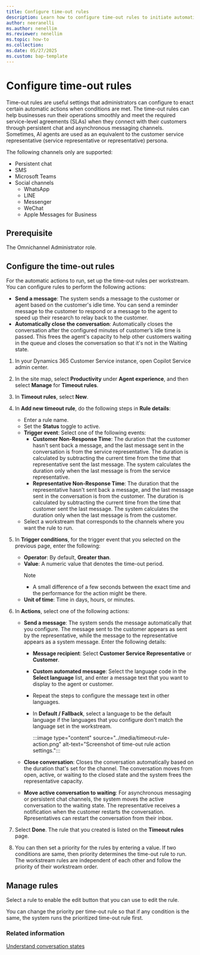 ```yaml
---
title: Configure time-out rules
description: Learn how to configure time-out rules to initiate automatic actions and significantly improve agent productivity.
author: neeranelli
ms.author: nenellim
ms.reviewer: nenellim
ms.topic: how-to 
ms.collection: 
ms.date: 05/27/2025
ms.custom: bap-template
---
```


# Configure time-out rules

Time-out rules are useful settings that administrators can configure to enact certain automatic actions when conditions are met. The time-out rules can help businesses run their operations smoothly and meet the required service-level agreements (SLAs) when they connect with their customers through persistent chat and asynchronous messaging channels. Sometimes, AI agents are used as an equivalent to the customer service representative (service representative or representative) persona.

The following channels only are supported:

- Persistent chat
- SMS
- Microsoft Teams
- Social channels
    - WhatsApp
    - LINE
    - Messenger
    - WeChat
    - Apple Messages for Business 

## Prerequisite

The Omnichannel Administrator role.

## Configure the time-out rules

For the automatic actions to run, set up the time-out rules per workstream. You can configure rules to perform the following actions:

- **Send a message**: The system sends a message to the customer or agent based on the customer's idle time. You can send a reminder message to the customer to respond or a message to the agent to speed up their research to relay back to the customer.
- **Automatically close the conversation**: Automatically closes the conversation after the configured minutes of customer’s idle time is passed. This frees the agent's capacity to help other customers waiting in the queue and closes the conversation so that it's not in the Waiting state.

1. In your Dynamics 365 Customer Service instance, open Copilot Service admin center.

1. In the site map, select **Productivity** under **Agent experience**, and then select **Manage** for **Timeout rules**.
1. In **Timeout rules**, select **New**.
1. In **Add new timeout rule**, do the following steps in **Rule details**:
   - Enter a rule name.
   - Set the **Status** toggle to active.
   - **Trigger event**: Select one of the following events:
       - **Customer Non-Response Time**: The duration that the customer hasn't sent back a message, and the last message sent in the conversation is from the service representative. The duration is calculated by subtracting the current time from the time that representative sent the last message. The system calculates the duration only when the last message is from the service representative.
       - **Representative Non-Response Time**: The duration that the representative hasn't sent back a message, and the last message sent in the conversation is from the customer. The duration is calculated by subtracting the current time from the time that customer sent the last message. The system calculates the duration only when the last message is from the customer.
   - Select a workstream that corresponds to the channels where you want the rule to run.
1. In **Trigger conditions**, for the trigger event that you selected on the previous page, enter the following:
   - **Operator**: By default, **Greater than**.
   - **Value**: A numeric value that denotes the time-out period.
     > [!NOTE]
     > - A small difference of a few seconds between the exact time and the performance for the action might be there.
   - **Unit of time**: Time in days, hours, or minutes.
1. In **Actions**, select one of the following actions:
   - **Send a message**: The system sends the message automatically that you configure. The message sent to the customer appears as sent by the representative, while the message to the representative appears as a system message. Enter the following details:
      - **Message recipient**: Select **Customer Service Representative** or **Customer**.
      - **Custom automated message**: Select the language code in the **Select language** list, and enter a message text that you want to display to the agent or customer.
      - Repeat the steps to configure the message text in other languages.
      - In **Default / Fallback**, select a language to be the default language if the languages that you configure don't match the language set in the workstream.
           
        :::image type="content" source="../media/timeout-rule-action.png" alt-text="Screenshot of time-out rule action settings.":::

   - **Close conversation**: Closes the conversation automatically based on the duration that's set for the channel. The conversation moves from open, active, or waiting to the closed state and the system frees the representative capacity.
   - **Move active conversation to waiting**: For asynchronous messaging or persistent chat channels, the system moves the active conversation to the waiting state. The representative receives a notification when the customer restarts the conversation. Rpresentatives can restart the conversation from their inbox.
1. Select **Done**. The rule that you created is listed on the **Timeout rules** page. 
1. You can then set a priority for the rules by entering a value. If two conditions are same, then priority determines the time-out rule to run. The workstream rules are independent of each other and follow the priority of their workstream order.

## Manage rules

Select a rule to enable the edit button that you can use to edit the rule.

You can change the priority per time-out rule so that if any condition is the same, the system runs the prioritized time-out rule first.

### Related information

[Understand conversation states](../use/oc-conversation-state.md)  